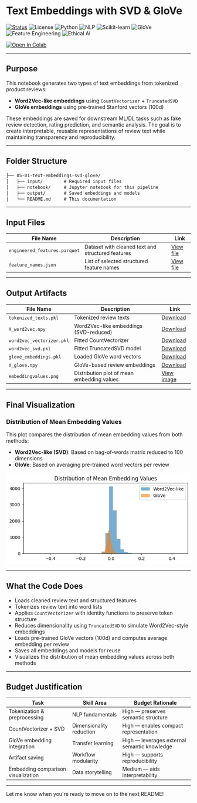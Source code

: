 #  Text Embeddings with SVD & GloVe

[![Status](https://img.shields.io/badge/status-active-brightgreen)](https://github.com/cwattsnogueira/rating-predictor-spam-detection-review-summarizer)
![License](https://img.shields.io/badge/license-MIT-blue)
![Python](https://img.shields.io/badge/python-3.10%2B-yellow)
![NLP](https://img.shields.io/badge/NLP-tokenization%20%7C%20embeddings-purple)
![Scikit-learn](https://img.shields.io/badge/scikit--learn-TruncatedSVD-orange)
![GloVe](https://img.shields.io/badge/GloVe-100d%20Stanford-lightblue)
![Feature Engineering](https://img.shields.io/badge/feature--engineering-vectorization-informational)
![Ethical AI](https://img.shields.io/badge/ethics-transparent--representation-green)

<a href="https://colab.research.google.com/github/cwattsnogueira/rating-predictor-spam-detection-review-summarizer/blob/main/05_01_text_embeddings_SVD_GloVeVF.ipynb" target="_parent">
  <img src="https://colab.research.google.com/assets/colab-badge.svg" alt="Open In Colab"/>
</a>

---

##  Purpose

This notebook generates two types of text embeddings from tokenized product reviews:

- **Word2Vec-like embeddings** using `CountVectorizer` + `TruncatedSVD`
- **GloVe embeddings** using pre-trained Stanford vectors (100d)

These embeddings are saved for downstream ML/DL tasks such as fake review detection, rating prediction, and semantic analysis. The goal is to create interpretable, reusable representations of review text while maintaining transparency and reproducibility.

---

##  Folder Structure

```
├── 05-01-text-embeddings-svd-glove/
│   ├── input/        # Required input files
│   ├── notebook/     # Jupyter notebook for this pipeline
│   ├── output/       # Saved embeddings and models
│   └── README.md     # This documentation
```

---

##  Input Files

| File Name                          | Description                                 | Link |
|-----------------------------------|---------------------------------------------|------|
| `engineered_features.parquet`     | Dataset with cleaned text and structured features | [View file](../05-feature-engineering/output/engineered_features.parquet) |
| `feature_names.json`              | List of selected structured feature names   | [View file](../05-feature-engineering/output/feature_names.json) |

---

##  Output Artifacts

| File Name                          | Description                                 | Link |
|-----------------------------------|---------------------------------------------|------|
| `tokenized_texts.pkl`             | Tokenized review texts                      | [Download](./output/tokenized_texts.pkl) |
| `X_word2vec.npy`                  | Word2Vec-like embeddings (SVD-reduced)      | [Download](./output/X_word2vec.npy) |
| `word2vec_vectorizer.pkl`         | Fitted CountVectorizer                      | [Download](./output/word2vec_vectorizer.pkl) |
| `word2vec_svd.pkl`                | Fitted TruncatedSVD model                   | [Download](./output/word2vec_svd.pkl) |
| `glove_embeddings.pkl`            | Loaded GloVe word vectors                   | [Download](./output/glove_embeddings.pkl) |
| `X_glove.npy`                     | GloVe-based review embeddings               | [Download](./output/X_glove.npy) |
| `embeddingvalues.png`             | Distribution plot of mean embedding values  | [View image](./output/embeddingvalues.png) |

---

##  Final Visualization

### Distribution of Mean Embedding Values

This plot compares the distribution of mean embedding values from both methods:

- **Word2Vec-like (SVD)**: Based on bag-of-words matrix reduced to 100 dimensions  
- **GloVe**: Based on averaging pre-trained word vectors per review

![Embedding Values](./output/embeddingvalues.png)

---

##  What the Code Does

- Loads cleaned review text and structured features
- Tokenizes review text into word lists
- Applies `CountVectorizer` with identity functions to preserve token structure
- Reduces dimensionality using `TruncatedSVD` to simulate Word2Vec-style embeddings
- Loads pre-trained GloVe vectors (100d) and computes average embedding per review
- Saves all embeddings and models for reuse
- Visualizes the distribution of mean embedding values across both methods

---

##  Budget Justification

| Task                              | Skill Area               | Budget Rationale |
|-----------------------------------|--------------------------|------------------|
| Tokenization & preprocessing      | NLP fundamentals         | High — preserves semantic structure |
| CountVectorizer + SVD             | Dimensionality reduction | High — enables compact representation |
| GloVe embedding integration       | Transfer learning        | High — leverages external semantic knowledge |
| Artifact saving                   | Workflow modularity      | High — supports reproducibility |
| Embedding comparison visualization| Data storytelling         | Medium — aids interpretability |

---

Let me know when you're ready to move on to the next README!
